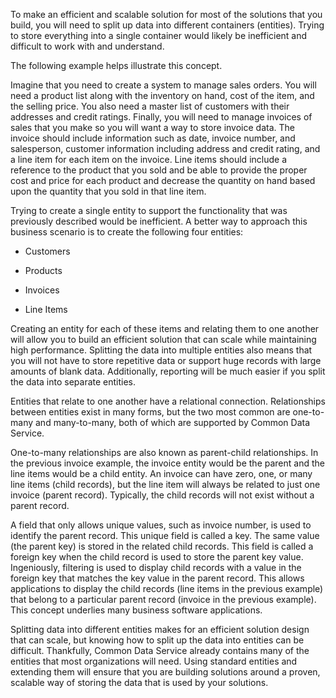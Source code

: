 To make an efficient and scalable solution for most of the solutions that you build, you will need to split up data into different containers (entities). Trying to store everything into a single container would likely be inefficient and difficult to work with and understand.

The following example helps illustrate this concept.

Imagine that you need to create a system to manage sales orders. You will need a product list along with the inventory on hand, cost of the item, and the selling price. You also need a master list of customers with their addresses and credit ratings. Finally, you will need to manage invoices of sales that you make so you will want a way to store invoice data. The invoice should include information such as date, invoice number, and salesperson, customer information including address and credit rating, and a line item for each item on the invoice. Line items should include a reference to the product that you sold and be able to provide the proper cost and price for each product and decrease the quantity on hand based upon the quantity that you sold in that line item.

Trying to create a single entity to support the functionality that was previously described would be inefficient. A better way to approach this business scenario is to create the following four entities:

- Customers

- Products

- Invoices

- Line Items

Creating an entity for each of these items and relating them to one another will allow you to build an efficient solution that can scale while maintaining high performance. Splitting the data into multiple entities also means that you will not have to store repetitive data or support huge records with large amounts of blank data. Additionally, reporting will be much easier if you split the data into separate entities.

Entities that relate to one another have a relational connection. Relationships between entities exist in many forms, but the two most common are one-to-many and many-to-many, both of which are supported by Common Data Service.

One-to-many relationships are also known as parent-child relationships. In the previous invoice example, the invoice entity would be the parent and the line items would be a child entity. An invoice can have zero, one, or many line items (child records), but the line item will always be related to just one invoice (parent record). Typically, the child records will not exist without a parent record.

A field that only allows unique values, such as invoice number, is used to identify the parent record. This unique field is called a key. The same value (the parent key) is stored in the related child records. This field is called a foreign key when the child record is used to store the parent key value. Ingeniously, filtering is used to display child records with a value in the foreign key that matches the key value in the parent record. This allows applications to display the child records (line items in the previous example) that belong to a particular parent record (invoice in the previous example). This concept underlies many business software applications.

Splitting data into different entities makes for an efficient solution design that can scale, but knowing how to split up the data into entities can be difficult. Thankfully, Common Data Service already contains many of the entities that most organizations will need. Using standard entities and extending them will ensure that you are building solutions around a proven, scalable way of storing the data that is used by your solutions.

